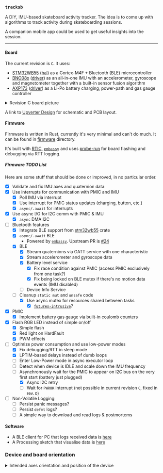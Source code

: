 ### `tracksb`

A DIY, IMU-based skateboard activity tracker. The idea is to come up with algorithms
to track activity during skateboarding sessions.

A companion mobile app could be used to get useful insights into the session.

<hr/>

#### Board

The current revision is `C`. It uses:

* [STM32WB55](https://www.st.com/en/microcontrollers-microprocessors/stm32wb55rg.html)
  ([hal](https://github.com/eupn/stm32wb-hal)) as a Cortex-M4F + Bluetooth (BLE) microcontroller
* [BNO08x](https://www.ceva-dsp.com/product/bno080-085/)
  ([driver](https://github.com/tstellanova/bno080)) as an all-in-one IMU with an accelerometer, gyroscope and magnetometer
  together with a built-in sensor fusion algorithm
* [AXP173](http://www.x-powers.com/en.php/Info/product_detail/article_id/27)
  ([driver](https://github.com/eupn/axp173-rs)) as a Li-Po battery charging, power-path and gas gauge controller
  
<details>
  <summary>Revision C board picture</summary>

  ![Revision C PCB picture](docs/rev-c.png)
</details>

A link to [Upverter Design](https://upverter.com/design/ep/2dfdd177c0e55fc7/tracksb-stm32wb---rev-c/)
for schematic and PCB layout.

#### Firmware

Firmware is written in Rust, currently it's very minimal and can't do much.
It can be found in [firmware](firmware) directory.

It's built with [RTIC](https://rtic.rs), [`embassy`] and uses [probe-run](https://github.com/knurling-rs/probe-run)
for board flashing and debugging via RTT logging.

##### Firmware TODO List

Here are some stuff that should be done or improved, in no particular order.

- [x] Validate and fix IMU axes and quaternion data
- [x] Use interrupts for communication with PMIC and IMU
  - [x] Poll IMU via interrupt
  - [x] Use interrupt for PMIC status updates (charging, button, etc.)
  - [x] `async/.await` for interrupts
- [x] Use async I/O for I2C comm with PMIC & IMU
  - [x] `async` DMA I2C
- [ ] Bluetooth features
  - [x] Integrate BLE support from [stm32wb55](https://github.com/eupn/stm32wb55) crate
  - [x] `async/.await` BLE
    - Powered by [`embassy`]. Upstream PR is [#24](https://github.com/akiles/embassy/pull/24)
  - [x] BLE
    - [x] Stream quaternions via GATT service with one characteristic
    - [x] Stream accelerometer and gyroscope data
    - [x] Battery level service
      - [x] Fix race condition against PMIC (access PMIC exclusively from one task?)
      - [x] Fix being locked on BLE mutex if there's no motion data events (IMU disabled)
    - [ ] Device Info Service
  - [ ] Cleanup `static mut` and `unsafe` code
    - [x] Use async mutex for resources shared between tasks
      - [x] [`futures-intrusive`](https://crates.io/crates/futures-intrusive)?
- [x] PMIC
  - [x] Implement battery gas gauge via built-in coulomb counters
- [x] Flash RGB LED instead of simple on/off
  - [x] Simple flash
  - [x] Red light on HardFault
  - [x] PWM effects
- [ ] Optimize power consumption and use low-power modes
  - [x] Fix debugging/RTT in sleep mode
  - [x] LPTIM-based delays instead of dumb loops
  - [ ] Enter Low-Power mode in async executor loop
  - [ ] Detect when device is IDLE and scale down the IMU frequency
  - [ ] Asynchronously wait for the PMIC to appear on I2C bus on the very first start (battery just plugged)
    - [x] Async I2C retry
    - [ ] Wait for `PWROK` interrupt (not possible in current revision `C`, fixed in rev. `D`)
- [ ] Non-Volatile Logging
  - [ ] Persist panic messages?
  - [ ] Persist `defmt` logs?
  - [ ] A simple way to download and read logs & postmortems

#### Software

- A BLE client for PC that logs received data is [here](ble-quaternions-listener)
- A Processing sketch that visualise data is [here](tracksbvis)

### Device and board orientation

<details>
  <summary>Intended axes orientation and position of the device</summary>

![Board and device orientation](docs/orientation.png)
</details>

[`embassy`]: https://github.com/akiles/embassy
